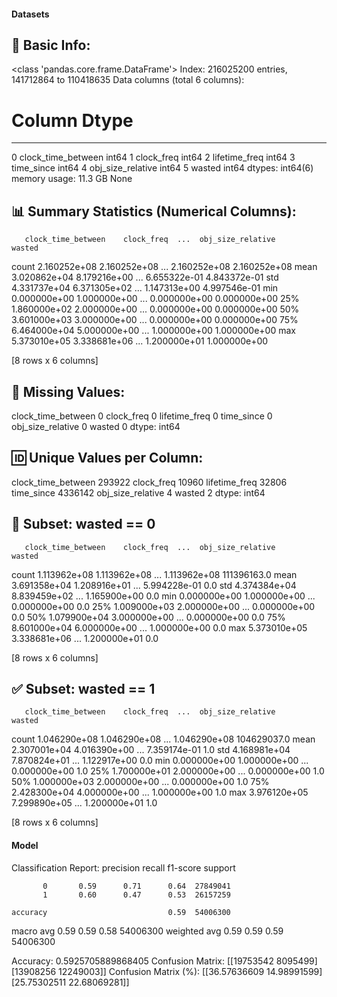 #### Datasets

🧾 Basic Info:
------------------------------------------------------------
<class 'pandas.core.frame.DataFrame'>
Index: 216025200 entries, 141712864 to 110418635
Data columns (total 6 columns):
 #   Column              Dtype
---  ------              -----
 0   clock_time_between  int64
 1   clock_freq          int64
 2   lifetime_freq       int64
 3   time_since          int64
 4   obj_size_relative   int64
 5   wasted              int64
dtypes: int64(6)
memory usage: 11.3 GB
None

📊 Summary Statistics (Numerical Columns):
------------------------------------------------------------
       clock_time_between    clock_freq  ...  obj_size_relative        wasted
count        2.160252e+08  2.160252e+08  ...       2.160252e+08  2.160252e+08
mean         3.020862e+04  8.179216e+00  ...       6.655322e-01  4.843372e-01
std          4.331737e+04  6.371305e+02  ...       1.147313e+00  4.997546e-01
min          0.000000e+00  1.000000e+00  ...       0.000000e+00  0.000000e+00
25%          1.860000e+02  2.000000e+00  ...       0.000000e+00  0.000000e+00
50%          3.601000e+03  3.000000e+00  ...       0.000000e+00  0.000000e+00
75%          6.464000e+04  5.000000e+00  ...       1.000000e+00  1.000000e+00
max          5.373010e+05  3.338681e+06  ...       1.200000e+01  1.000000e+00

[8 rows x 6 columns]

📌 Missing Values:
------------------------------------------------------------
clock_time_between    0
clock_freq            0
lifetime_freq         0
time_since            0
obj_size_relative     0
wasted                0
dtype: int64

🆔 Unique Values per Column:
------------------------------------------------------------
clock_time_between     293922
clock_freq              10960
lifetime_freq           32806
time_since            4336142
obj_size_relative           4
wasted                      2
dtype: int64

🚫 Subset: wasted == 0
------------------------------------------------------------
       clock_time_between    clock_freq  ...  obj_size_relative       wasted
count        1.113962e+08  1.113962e+08  ...       1.113962e+08  111396163.0
mean         3.691358e+04  1.208916e+01  ...       5.994228e-01          0.0
std          4.374384e+04  8.839459e+02  ...       1.165900e+00          0.0
min          0.000000e+00  1.000000e+00  ...       0.000000e+00          0.0
25%          1.009000e+03  2.000000e+00  ...       0.000000e+00          0.0
50%          1.079900e+04  3.000000e+00  ...       0.000000e+00          0.0
75%          8.601000e+04  6.000000e+00  ...       1.000000e+00          0.0
max          5.373010e+05  3.338681e+06  ...       1.200000e+01          0.0

[8 rows x 6 columns]

✅ Subset: wasted == 1
------------------------------------------------------------
       clock_time_between    clock_freq  ...  obj_size_relative       wasted
count        1.046290e+08  1.046290e+08  ...       1.046290e+08  104629037.0
mean         2.307001e+04  4.016390e+00  ...       7.359174e-01          1.0
std          4.168981e+04  7.870824e+01  ...       1.122917e+00          0.0
min          0.000000e+00  1.000000e+00  ...       0.000000e+00          1.0
25%          1.700000e+01  2.000000e+00  ...       0.000000e+00          1.0
50%          1.000000e+03  2.000000e+00  ...       0.000000e+00          1.0
75%          2.428300e+04  4.000000e+00  ...       1.000000e+00          1.0
max          3.976120e+05  7.299890e+05  ...       1.200000e+01          1.0

[8 rows x 6 columns]
#### Model
Classification Report:
              precision    recall  f1-score   support

           0       0.59      0.71      0.64  27849041
           1       0.60      0.47      0.53  26157259

    accuracy                           0.59  54006300
   macro avg       0.59      0.59      0.58  54006300
weighted avg       0.59      0.59      0.59  54006300

Accuracy: 0.5925705889868405
Confusion Matrix:
[[19753542  8095499]
 [13908256 12249003]]
Confusion Matrix (%):
[[36.57636609 14.98991599]
 [25.75302511 22.68069281]]
